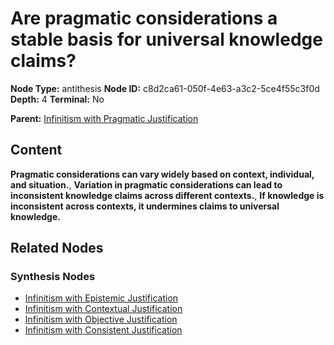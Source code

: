 # Are pragmatic considerations a stable basis for universal knowledge claims?

**Node Type:** antithesis
**Node ID:** c8d2ca61-050f-4e63-a3c2-5ce4f55c3f0d
**Depth:** 4
**Terminal:** No

**Parent:** [Infinitism with Pragmatic Justification](infinitism-with-pragmatic-justification-synthesis-889b8c3d-fddf-4f02-b358-943454384770.md)

## Content

**Pragmatic considerations can vary widely based on context, individual, and situation.**, **Variation in pragmatic considerations can lead to inconsistent knowledge claims across different contexts.**, **If knowledge is inconsistent across contexts, it undermines claims to universal knowledge.**

## Related Nodes

### Synthesis Nodes

- [Infinitism with Epistemic Justification](infinitism-with-epistemic-justification-synthesis-acb08959-b944-45cd-a4be-0bd68d0cfc79.md)
- [Infinitism with Contextual Justification](infinitism-with-contextual-justification-synthesis-7082c289-d9a7-4809-9e43-d24accf1b77a.md)
- [Infinitism with Objective Justification](infinitism-with-objective-justification-synthesis-7968a2cc-dca4-40bc-bed1-6a9a5cae4c22.md)
- [Infinitism with Consistent Justification](infinitism-with-consistent-justification-synthesis-55f9d816-a9c6-4d3c-850e-46c72c4047df.md)
